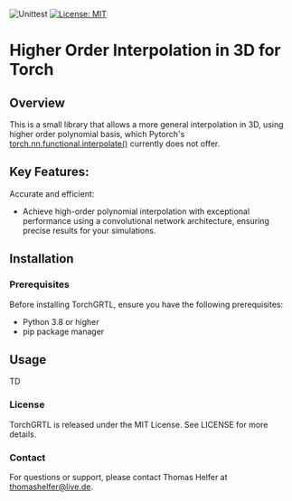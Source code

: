 ![Unittest](https://github.com/ThomasHelfer/TorchGRTL/actions/workflows/actions.yml/badge.svg)
[![License: MIT](https://img.shields.io/badge/License-MIT-red.svg)](https://opensource.org/licenses/MIT)


# Higher Order Interpolation in 3D for Torch

## Overview
This is a small library that allows a more general interpolation in 3D, using higher order polynomial basis, which Pytorch's [torch.nn.functional.interpolate()](https://pytorch.org/docs/stable/generated/torch.ao.nn.quantized.functional.interpolate.html) currently does not offer. 

## Key Features:

Accurate and efficient:
- Achieve high-order polynomial interpolation with exceptional performance using a convolutional network architecture, ensuring precise results for your simulations.

## Installation

### Prerequisites
Before installing TorchGRTL, ensure you have the following prerequisites:
- Python 3.8 or higher
- pip package manager



## Usage

   TD


### License

TorchGRTL is released under the MIT License. See LICENSE for more details.

### Contact

For questions or support, please contact Thomas Helfer at thomashelfer@live.de.
